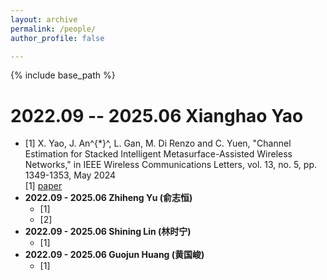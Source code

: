 ```yaml
---
layout: archive
permalink: /people/
author_profile: false

---
```


{% include base_path %}

2022.09 -- 2025.06 Xianghao Yao
======
* [1] X. Yao, J. An^{*}^, L. Gan, M. Di Renzo and C. Yuen, "Channel Estimation for Stacked Intelligent Metasurface-Assisted Wireless Networks," in IEEE Wireless Communications Letters, vol. 13, no. 5, pp. 1349-1353, May 2024<br />
[1] [paper](https://ieeexplore.ieee.org/Xplore/home.jsp)
* **2022.09 - 2025.06 Zhiheng Yu (俞志恒)**
  * [1]
  * [2]
* **2022.09 - 2025.06 Shining Lin (林时宁)**
  * [1]
* **2022.09 - 2025.06 Guojun Huang (黄国峻)**
  * [1]
